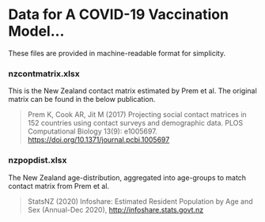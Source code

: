 # Data for A COVID-19 Vaccination Model...

These files are provided in machine-readable format for simplicity.

### nzcontmatrix.xlsx

This is the New Zealand contact matrix estimated by Prem et al. The original matrix can be found in the below publication.

> Prem K, Cook AR, Jit M (2017) Projecting social contact matrices in 152 countries using contact surveys and demographic data. PLOS Computational Biology 13(9): e1005697. <https://doi.org/10.1371/journal.pcbi.1005697>

### nzpopdist.xlsx

The New Zealand age-distribution, aggregated into age-groups to match contact matrix from Prem et al.

> StatsNZ (2020) Infoshare: Estimated Resident Population by Age and Sex (Annual-Dec 2020), <http://infoshare.stats.govt.nz>

